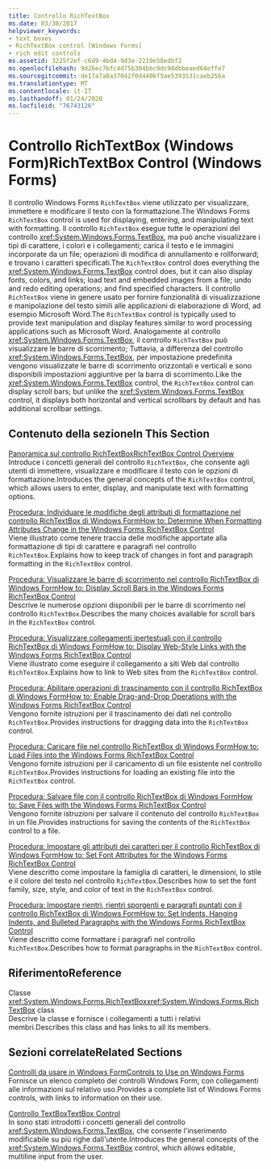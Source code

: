 ```yaml
---
title: Controllo RichTextBox
ms.date: 03/30/2017
helpviewer_keywords:
- text boxes
- RichTextBox control [Windows Forms]
- rich edit controls
ms.assetid: 3225f2ef-c6d9-4bd4-9d3e-2219e58edbf2
ms.openlocfilehash: 9d26ec7bfc4d75b304bbc9dc98dbbeaed64effe7
ms.sourcegitcommit: de17a7a0a37042f0d4406f5ae5393531caeb25ba
ms.translationtype: MT
ms.contentlocale: it-IT
ms.lasthandoff: 01/24/2020
ms.locfileid: "76743126"
---
```

# <a name="richtextbox-control-windows-forms"></a><span data-ttu-id="6db9a-102">Controllo RichTextBox (Windows Form)</span><span class="sxs-lookup"><span data-stu-id="6db9a-102">RichTextBox Control (Windows Forms)</span></span>
<span data-ttu-id="6db9a-103">Il controllo Windows Forms `RichTextBox` viene utilizzato per visualizzare, immettere e modificare il testo con la formattazione.</span><span class="sxs-lookup"><span data-stu-id="6db9a-103">The Windows Forms `RichTextBox` control is used for displaying, entering, and manipulating text with formatting.</span></span> <span data-ttu-id="6db9a-104">Il controllo `RichTextBox` esegue tutte le operazioni del controllo <xref:System.Windows.Forms.TextBox>, ma può anche visualizzare i tipi di carattere, i colori e i collegamenti; carica il testo e le immagini incorporate da un file; operazioni di modifica di annullamento e rollforward; e trovano i caratteri specificati.</span><span class="sxs-lookup"><span data-stu-id="6db9a-104">The `RichTextBox` control does everything the <xref:System.Windows.Forms.TextBox> control does, but it can also display fonts, colors, and links; load text and embedded images from a file; undo and redo editing operations; and find specified characters.</span></span> <span data-ttu-id="6db9a-105">Il controllo `RichTextBox` viene in genere usato per fornire funzionalità di visualizzazione e manipolazione del testo simili alle applicazioni di elaborazione di Word, ad esempio Microsoft Word.</span><span class="sxs-lookup"><span data-stu-id="6db9a-105">The `RichTextBox` control is typically used to provide text manipulation and display features similar to word processing applications such as Microsoft Word.</span></span> <span data-ttu-id="6db9a-106">Analogamente al controllo <xref:System.Windows.Forms.TextBox>, il controllo `RichTextBox` può visualizzare le barre di scorrimento; Tuttavia, a differenza del controllo <xref:System.Windows.Forms.TextBox>, per impostazione predefinita vengono visualizzate le barre di scorrimento orizzontali e verticali e sono disponibili impostazioni aggiuntive per la barra di scorrimento.</span><span class="sxs-lookup"><span data-stu-id="6db9a-106">Like the <xref:System.Windows.Forms.TextBox> control, the `RichTextBox` control can display scroll bars; but unlike the <xref:System.Windows.Forms.TextBox> control, it displays both horizontal and vertical scrollbars by default and has additional scrollbar settings.</span></span>  
  
## <a name="in-this-section"></a><span data-ttu-id="6db9a-107">Contenuto della sezione</span><span class="sxs-lookup"><span data-stu-id="6db9a-107">In This Section</span></span>  
 [<span data-ttu-id="6db9a-108">Panoramica sul controllo RichTextBox</span><span class="sxs-lookup"><span data-stu-id="6db9a-108">RichTextBox Control Overview</span></span>](richtextbox-control-overview-windows-forms.md)  
 <span data-ttu-id="6db9a-109">Introduce i concetti generali del controllo `RichTextBox`, che consente agli utenti di immettere, visualizzare e modificare il testo con le opzioni di formattazione.</span><span class="sxs-lookup"><span data-stu-id="6db9a-109">Introduces the general concepts of the `RichTextBox` control, which allows users to enter, display, and manipulate text with formatting options.</span></span>  
  
 [<span data-ttu-id="6db9a-110">Procedura: Individuare le modifiche degli attributi di formattazione nel controllo RichTextBox di Windows Form</span><span class="sxs-lookup"><span data-stu-id="6db9a-110">How to: Determine When Formatting Attributes Change in the Windows Forms RichTextBox Control</span></span>](determine-when-formatting-attributes-change-wf-richtextbox-control.md)  
 <span data-ttu-id="6db9a-111">Viene illustrato come tenere traccia delle modifiche apportate alla formattazione di tipi di carattere e paragrafi nel controllo `RichTextBox`.</span><span class="sxs-lookup"><span data-stu-id="6db9a-111">Explains how to keep track of changes in font and paragraph formatting in the `RichTextBox` control.</span></span>  
  
 [<span data-ttu-id="6db9a-112">Procedura: Visualizzare le barre di scorrimento nel controllo RichTextBox di Windows Form</span><span class="sxs-lookup"><span data-stu-id="6db9a-112">How to: Display Scroll Bars in the Windows Forms RichTextBox Control</span></span>](how-to-display-scroll-bars-in-the-windows-forms-richtextbox-control.md)  
 <span data-ttu-id="6db9a-113">Descrive le numerose opzioni disponibili per le barre di scorrimento nel controllo `RichTextBox`.</span><span class="sxs-lookup"><span data-stu-id="6db9a-113">Describes the many choices available for scroll bars in the `RichTextBox` control.</span></span>  
  
 [<span data-ttu-id="6db9a-114">Procedura: Visualizzare collegamenti ipertestuali con il controllo RichTextBox di Windows Form</span><span class="sxs-lookup"><span data-stu-id="6db9a-114">How to: Display Web-Style Links with the Windows Forms RichTextBox Control</span></span>](how-to-display-web-style-links-with-the-windows-forms-richtextbox-control.md)  
 <span data-ttu-id="6db9a-115">Viene illustrato come eseguire il collegamento a siti Web dal controllo `RichTextBox`.</span><span class="sxs-lookup"><span data-stu-id="6db9a-115">Explains how to link to Web sites from the `RichTextBox` control.</span></span>  
  
 [<span data-ttu-id="6db9a-116">Procedura: Abilitare operazioni di trascinamento con il controllo RichTextBox di Windows Form</span><span class="sxs-lookup"><span data-stu-id="6db9a-116">How to: Enable Drag-and-Drop Operations with the Windows Forms RichTextBox Control</span></span>](enable-drag-and-drop-operations-with-wf-richtextbox-control.md)  
 <span data-ttu-id="6db9a-117">Vengono fornite istruzioni per il trascinamento dei dati nel controllo `RichTextBox`.</span><span class="sxs-lookup"><span data-stu-id="6db9a-117">Provides instructions for dragging data into the `RichTextBox` control.</span></span>  
  
 [<span data-ttu-id="6db9a-118">Procedura: Caricare file nel controllo RichTextBox di Windows Form</span><span class="sxs-lookup"><span data-stu-id="6db9a-118">How to: Load Files into the Windows Forms RichTextBox Control</span></span>](how-to-load-files-into-the-windows-forms-richtextbox-control.md)  
 <span data-ttu-id="6db9a-119">Vengono fornite istruzioni per il caricamento di un file esistente nel controllo `RichTextBox`.</span><span class="sxs-lookup"><span data-stu-id="6db9a-119">Provides instructions for loading an existing file into the `RichTextBox` control.</span></span>  
  
 [<span data-ttu-id="6db9a-120">Procedura: Salvare file con il controllo RichTextBox di Windows Form</span><span class="sxs-lookup"><span data-stu-id="6db9a-120">How to: Save Files with the Windows Forms RichTextBox Control</span></span>](how-to-save-files-with-the-windows-forms-richtextbox-control.md)  
 <span data-ttu-id="6db9a-121">Vengono fornite istruzioni per salvare il contenuto del controllo `RichTextBox` in un file.</span><span class="sxs-lookup"><span data-stu-id="6db9a-121">Provides instructions for saving the contents of the `RichTextBox` control to a file.</span></span>  
  
 [<span data-ttu-id="6db9a-122">Procedura: Impostare gli attributi dei caratteri per il controllo RichTextBox di Windows Form</span><span class="sxs-lookup"><span data-stu-id="6db9a-122">How to: Set Font Attributes for the Windows Forms RichTextBox Control</span></span>](how-to-set-font-attributes-for-the-windows-forms-richtextbox-control.md)  
 <span data-ttu-id="6db9a-123">Viene descritto come impostare la famiglia di caratteri, le dimensioni, lo stile e il colore del testo nel controllo `RichTextBox`.</span><span class="sxs-lookup"><span data-stu-id="6db9a-123">Describes how to set the font family, size, style, and color of text in the `RichTextBox` control.</span></span>  
  
 [<span data-ttu-id="6db9a-124">Procedura: Impostare rientri, rientri sporgenti e paragrafi puntati con il controllo RichTextBox di Windows Form</span><span class="sxs-lookup"><span data-stu-id="6db9a-124">How to: Set Indents, Hanging Indents, and Bulleted Paragraphs with the Windows Forms RichTextBox Control</span></span>](set-indents-hanging-indents-bulleted-paragraphs-with-wf-richtextbox.md)  
 <span data-ttu-id="6db9a-125">Viene descritto come formattare i paragrafi nel controllo `RichTextBox`.</span><span class="sxs-lookup"><span data-stu-id="6db9a-125">Describes how to format paragraphs in the `RichTextBox` control.</span></span>  
  
## <a name="reference"></a><span data-ttu-id="6db9a-126">Riferimento</span><span class="sxs-lookup"><span data-stu-id="6db9a-126">Reference</span></span>  
 <span data-ttu-id="6db9a-127">Classe <xref:System.Windows.Forms.RichTextBox></span><span class="sxs-lookup"><span data-stu-id="6db9a-127"><xref:System.Windows.Forms.RichTextBox> class</span></span>  
 <span data-ttu-id="6db9a-128">Descrive la classe e fornisce i collegamenti a tutti i relativi membri.</span><span class="sxs-lookup"><span data-stu-id="6db9a-128">Describes this class and has links to all its members.</span></span>  
  
## <a name="related-sections"></a><span data-ttu-id="6db9a-129">Sezioni correlate</span><span class="sxs-lookup"><span data-stu-id="6db9a-129">Related Sections</span></span>  
 [<span data-ttu-id="6db9a-130">Controlli da usare in Windows Form</span><span class="sxs-lookup"><span data-stu-id="6db9a-130">Controls to Use on Windows Forms</span></span>](controls-to-use-on-windows-forms.md)  
 <span data-ttu-id="6db9a-131">Fornisce un elenco completo dei controlli Windows Form, con collegamenti alle informazioni sul relativo uso.</span><span class="sxs-lookup"><span data-stu-id="6db9a-131">Provides a complete list of Windows Forms controls, with links to information on their use.</span></span>  
  
 [<span data-ttu-id="6db9a-132">Controllo TextBox</span><span class="sxs-lookup"><span data-stu-id="6db9a-132">TextBox Control</span></span>](textbox-control-windows-forms.md)  
 <span data-ttu-id="6db9a-133">In sono stati introdotti i concetti generali del controllo <xref:System.Windows.Forms.TextBox>, che consente l'inserimento modificabile su più righe dall'utente.</span><span class="sxs-lookup"><span data-stu-id="6db9a-133">Introduces the general concepts of the <xref:System.Windows.Forms.TextBox> control, which allows editable, multiline input from the user.</span></span>
